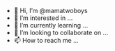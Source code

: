 - 👋 Hi, I’m @mamatwoboys
- 👀 I’m interested in ...
- 🌱 I’m currently learning ...
- 💞️ I’m looking to collaborate on ...
- 📫 How to reach me ...

<!---
mamatwoboys/mamatwoboys is a ✨ special ✨ repository because its `README.md` (this file) appears on your GitHub profile.
You can click the Preview link to take a look at your changes.
--->
